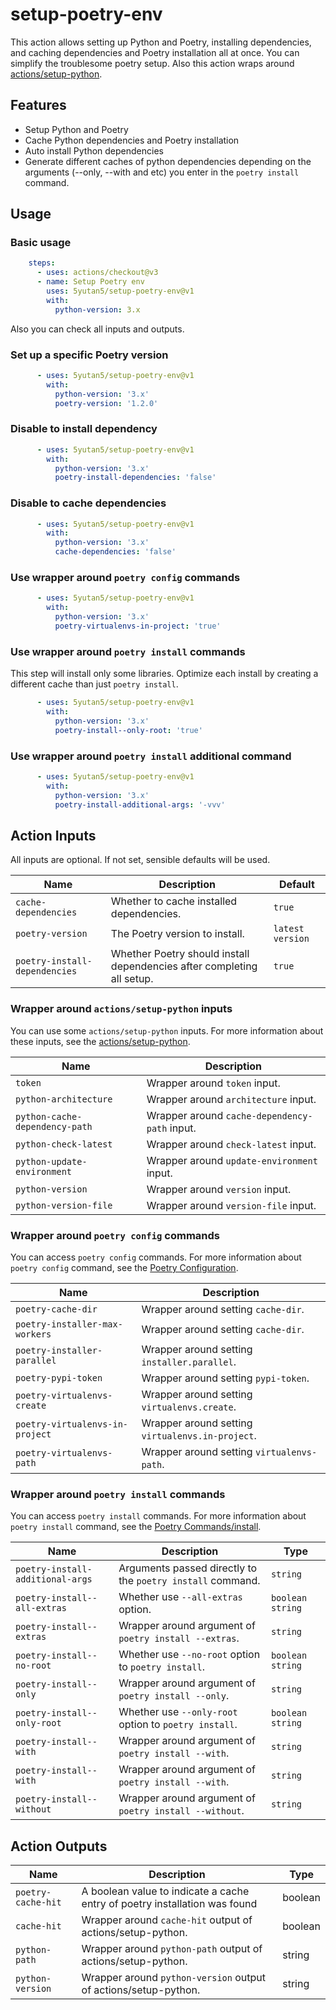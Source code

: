 # setup-poetry-env

This action allows setting up Python and Poetry, installing dependencies,
and caching dependencies and Poetry installation all at once.
You can simplify the troublesome poetry setup.
Also this action wraps around
[actions/setup-python](https://github.com/actions/setup-python).

## Features

- Setup Python and Poetry
- Cache Python dependencies and Poetry installation
- Auto install Python dependencies
- Generate different caches of python dependencies depending on the arguments (--only, --with and etc) you enter in the `poetry install` command.

## Usage

### Basic usage

```yml
    steps:
      - uses: actions/checkout@v3
      - name: Setup Poetry env
        uses: 5yutan5/setup-poetry-env@v1
        with:
          python-version: 3.x
```

Also you can check all inputs and outputs.

### Set up a specific Poetry version

```yml
      - uses: 5yutan5/setup-poetry-env@v1
        with:
          python-version: '3.x'
          poetry-version: '1.2.0'
```

### Disable to install dependency

```yml
      - uses: 5yutan5/setup-poetry-env@v1
        with:
          python-version: '3.x'
          poetry-install-dependencies: 'false'
```

### Disable to cache dependencies

```yml
      - uses: 5yutan5/setup-poetry-env@v1
        with:
          python-version: '3.x'
          cache-dependencies: 'false'
```

### Use wrapper around `poetry config` commands

```yml
      - uses: 5yutan5/setup-poetry-env@v1
        with:
          python-version: '3.x'
          poetry-virtualenvs-in-project: 'true'
```

### Use wrapper around `poetry install` commands

This step will install only some libraries.
Optimize each install by creating a different cache than just `poetry install`.

```yml
      - uses: 5yutan5/setup-poetry-env@v1
        with:
          python-version: '3.x'
          poetry-install--only-root: 'true'
```

### Use wrapper around `poetry install` additional command

```yml
      - uses: 5yutan5/setup-poetry-env@v1
        with:
          python-version: '3.x'
          poetry-install-additional-args: '-vvv'
```

## Action Inputs

All inputs are optional. If not set, sensible defaults will be used.

| Name | Description | Default |
| --- | --- | --- |
| `cache-dependencies` | Whether to cache installed dependencies. | `true` |
| `poetry-version` | The Poetry version to install. | `latest version` |
| `poetry-install-dependencies` | Whether Poetry should install dependencies after completing all setup. | `true` |

### Wrapper around `actions/setup-python` inputs

You can use some `actions/setup-python` inputs.
For more information about these inputs, see the [actions/setup-python](https://github.com/actions/setup-python).

| Name | Description |
| --- | --- |
| `token` | Wrapper around `token` input. |
| `python-architecture` | Wrapper around `architecture` input. |
| `python-cache-dependency-path` | Wrapper around `cache-dependency-path` input. |
| `python-check-latest` | Wrapper around `check-latest` input. |
| `python-update-environment` | Wrapper around `update-environment` input. |
| `python-version` | Wrapper around `version` input. |
| `python-version-file` | Wrapper around `version-file` input. |

### Wrapper around `poetry config` commands

You can access `poetry config` commands.
For more information about `poetry config` command, see the [Poetry Configuration](https://python-poetry.org/docs/configuration/).

| Name | Description |
| --- | --- |
| `poetry-cache-dir` | Wrapper around setting `cache-dir`. |
| `poetry-installer-max-workers` | Wrapper around setting `cache-dir`. |
| `poetry-installer-parallel` | Wrapper around setting `installer.parallel`. |
| `poetry-pypi-token` | Wrapper around setting `pypi-token`. |
| `poetry-virtualenvs-create` | Wrapper around setting `virtualenvs.create`. |
| `poetry-virtualenvs-in-project` | Wrapper around setting `virtualenvs.in-project`. |
| `poetry-virtualenvs-path` | Wrapper around setting `virtualenvs-path`. |

### Wrapper around `poetry install` commands

You can access `poetry install` commands.
For more information about `poetry install` command, see the [Poetry Commands/install](https://python-poetry.org/docs/cli/#install).

| Name | Description | Type |
| --- | --- | --- |
| `poetry-install-additional-args` | Arguments passed directly to the `poetry install` command. | `string` |
| `poetry-install--all-extras` | Whether use `--all-extras` option. | `boolean string` |
| `poetry-install--extras` | Wrapper around argument of `poetry install --extras`. | `string` |
| `poetry-install--no-root` | Whether use `--no-root` option to `poetry install`. | `boolean string` |
| `poetry-install--only` | Wrapper around argument of `poetry install --only`. | `string` |
| `poetry-install--only-root` | Whether use `--only-root` option to `poetry install`. | `boolean string` |
| `poetry-install--with` | Wrapper around argument of `poetry install --with`. | `string` |
| `poetry-install--with` | Wrapper around argument of `poetry install --with`. | `string` |
| `poetry-install--without` | Wrapper around argument of `poetry install --without`. | `string` |

## Action Outputs

| Name | Description | Type |
| --- | --- | --- |
| `poetry-cache-hit` | A boolean value to indicate a cache entry of poetry installation was found | boolean |
| `cache-hit` | Wrapper around `cache-hit` output of actions/setup-python. | boolean |
| `python-path` | Wrapper around `python-path` output of actions/setup-python. | string |
| `python-version` | Wrapper around `python-version` output of actions/setup-python. | string |
